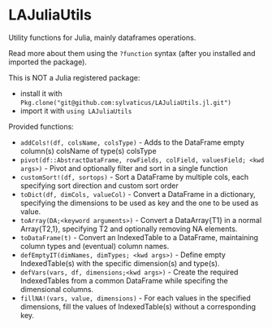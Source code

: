 # LAJuliaUtils

Utility functions for Julia, mainly dataframes operations.

Read more about them using the `?function` syntax (after you installed and imported the package).

This is NOT a Julia registered package:
* install it with `Pkg.clone("git@github.com:sylvaticus/LAJuliaUtils.jl.git")`
* import it with `using LAJuliaUtils`

Provided functions:

* `addCols!(df, colsName, colsType)` - Adds to the DataFrame empty column(s) colsName of type(s) colsType
* `pivot(df::AbstractDataFrame, rowFields, colField, valuesField; <kwd args>)` - Pivot and optionally filter and sort in a single function
* `customSort!(df, sortops)`         - Sort a DataFrame by multiple cols, each specifying sort direction and custom sort order
* `toDict(df, dimCols, valueCol)`    - Convert a DataFrame in a dictionary, specifying the dimensions to be used as key and the one to be used as value.
* `toArray(DA;<keyword arguments>)`  - Convert a DataArray{T1} in a normal Array{T2,1}, specifying T2 and optionally removing NA elements.
* `toDataFrame(t)`                   - Convert an IndexedTable to a DataFrame, maintaining column types and (eventual) column names.
* `defEmptyIT(dimNames, dimTypes; <kwd args>)` - Define empty IndexedTable(s) with the specific dimension(s) and type(s).
* `defVars(vars, df, dimensions;<kwd args>)`   - Create the required IndexedTables from a common DataFrame while specifing the dimensional columns.
* `fillNA!(vars, value, dimensions)` - For each values in the specified dimensions, fill the values of IndexedTable(s) without a corresponding key.
